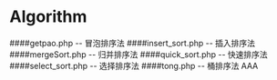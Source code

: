 # Algorithm
####getpao.php -- 冒泡排序法
####insert_sort.php -- 插入排序法
####mergeSort.php -- 归并排序法
####quick_sort.php -- 快速排序法
####select_sort.php -- 选择排序法
####tong.php -- 桶排序法
AAA
